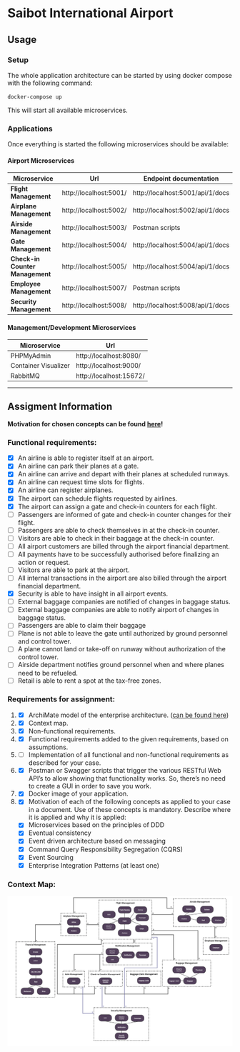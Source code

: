 # Saibot International Airport

## Usage
### Setup
The whole application architecture can be started by using docker compose with the following command:
```
docker-compose up
```
This will start all available microservices.

### Applications
Once everything is started the following microservices should be available:

#### Airport Microservices

| Microservice                    | Url                     | Endpoint documentation            |
| ------------------------------- | ----------------------- | ----------------------            |
| **Flight Management**           | http://localhost:5001/  | http://localhost:5001/api/1/docs  |
| **Airplane Management**         | http://localhost:5002/  | http://localhost:5002/api/1/docs  |
| **Airside Management**          | http://localhost:5003/  | Postman scripts                   |
| **Gate Management**             | http://localhost:5004/  | http://localhost:5004/api/1/docs  |
| **Check-in Counter Management** | http://localhost:5005/  | http://localhost:5004/api/1/docs  |
| **Employee Management**         | http://localhost:5007/  | Postman scripts                   |
| **Security Management**         | http://localhost:5008/  | http://localhost:5008/api/1/docs  |

#### Management/Development Microservices

| Microservice                    | Url                     |
| ------------------------------- | ----------------------- |
| PHPMyAdmin                      | http://localhost:8080/  |
| Container Visualizer            | http://localhost:9000/  |
| RabbitMQ                        | http://localhost:15672/ |


---

## Assigment Information

**Motivation for chosen concepts can be found [here](/_docs/motivation_document.pdf)!**

### Functional requirements:
- [x] An airline is able to register itself at an airport.
- [x] An airline can park their planes at a gate.
- [x] An airline can arrive and depart with their planes at scheduled runways.
- [x] An airline can request time slots for flights.
- [x] An airline can register airplanes.
- [x] The airport can schedule flights requested by airlines.
- [x] The airport can assign a gate and check-in counters for each flight.
- [ ] Passengers are informed of gate and check-in counter changes for their flight.
- [ ] Passengers are able to check themselves in at the check-in counter.
- [ ] Visitors are able to check in their baggage at the check-in counter.
- [ ] All airport customers are billed through the airport financial department.
- [ ] All payments have to be successfully authorised before finalizing an action or
request.
- [ ] Visitors are able to park at the airport.
- [ ] All internal transactions in the airport are also billed through the airport financial
department.
- [x] Security is able to have insight in all airport events.
- [ ] External baggage companies are notified of changes in baggage status.
- [ ] External baggage companies are able to notify airport of changes in baggage status.
- [ ] Passengers are able to claim their baggage
- [ ] Plane is not able to leave the gate until authorized by ground personnel and control
tower.
- [ ] A plane cannot land or take-off on runway without authorization of the control tower.
- [ ] Airside department notifies ground personnel when and where planes need to be
refueled.
- [ ] Retail is able to rent a spot at the tax-free zones.

### Requirements for assignment:
1. - [x] ArchiMate model of the enterprise architecture. ([can be found here](/_docs/enterprise_architecture_diagram/motivation))
2. - [x] Context map.
3. - [x] Non-functional requirements.
4. - [x] Functional requirements added to the given requirements, based on assumptions.
5. - [ ] Implementation of all functional and non-functional requirements as described for your case.
6. - [x] Postman or Swagger scripts that trigger the various RESTful Web API’s to allow showing that functionality works. So, there’s no need to create a GUI in order to save you work.
7. - [x] Docker image of your application.
8. - [x] Motivation of each of the following concepts as applied to your case in a document. Use of these concepts is mandatory. Describe where it is applied and why it is applied:
    - [x] Microservices based on the principles of DDD
    - [x] Eventual consistency
    - [x] Event driven architecture based on messaging
    - [x] Command Query Responsibility Segregation (CQRS)
    - [x] Event Sourcing
    - [x] Enterprise Integration Patterns (at least one)

### Context Map:

![Context Map](/_docs/context_diagram/context_map.png)
